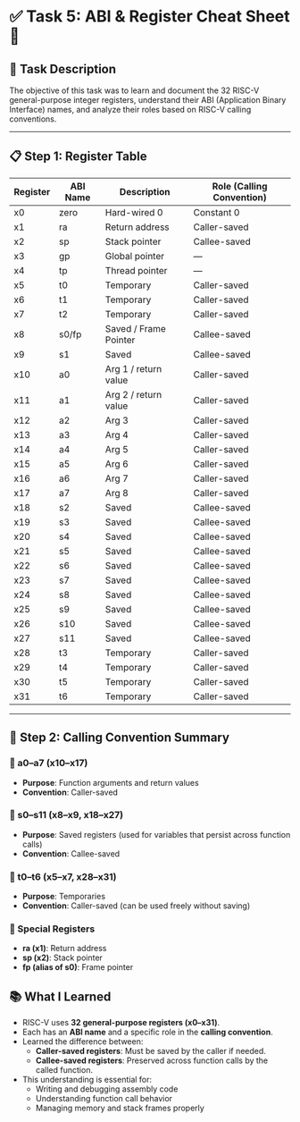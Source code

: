 # ✅ Task 5: ABI & Register Cheat Sheet 🧠

## 📝 Task Description

The objective of this task was to learn and document the 32 RISC-V general-purpose integer registers, understand their ABI (Application Binary Interface) names, and analyze their roles based on RISC-V calling conventions.

---

## 📋 Step 1: Register Table

| Register | ABI Name | Description           | Role (Calling Convention)  |
|----------|----------|-----------------------|-----------------------------|
| x0       | zero     | Hard-wired 0          | Constant 0                  |
| x1       | ra       | Return address        | Caller-saved                |
| x2       | sp       | Stack pointer         | Callee-saved                |
| x3       | gp       | Global pointer        | —                           |
| x4       | tp       | Thread pointer        | —                           |
| x5       | t0       | Temporary             | Caller-saved                |
| x6       | t1       | Temporary             | Caller-saved                |
| x7       | t2       | Temporary             | Caller-saved                |
| x8       | s0/fp    | Saved / Frame Pointer | Callee-saved                |
| x9       | s1       | Saved                 | Callee-saved                |
| x10      | a0       | Arg 1 / return value  | Caller-saved                |
| x11      | a1       | Arg 2 / return value  | Caller-saved                |
| x12      | a2       | Arg 3                 | Caller-saved                |
| x13      | a3       | Arg 4                 | Caller-saved                |
| x14      | a4       | Arg 5                 | Caller-saved                |
| x15      | a5       | Arg 6                 | Caller-saved                |
| x16      | a6       | Arg 7                 | Caller-saved                |
| x17      | a7       | Arg 8                 | Caller-saved                |
| x18      | s2       | Saved                 | Callee-saved                |
| x19      | s3       | Saved                 | Callee-saved                |
| x20      | s4       | Saved                 | Callee-saved                |
| x21      | s5       | Saved                 | Callee-saved                |
| x22      | s6       | Saved                 | Callee-saved                |
| x23      | s7       | Saved                 | Callee-saved                |
| x24      | s8       | Saved                 | Callee-saved                |
| x25      | s9       | Saved                 | Callee-saved                |
| x26      | s10      | Saved                 | Callee-saved                |
| x27      | s11      | Saved                 | Callee-saved                |
| x28      | t3       | Temporary             | Caller-saved                |
| x29      | t4       | Temporary             | Caller-saved                |
| x30      | t5       | Temporary             | Caller-saved                |
| x31      | t6       | Temporary             | Caller-saved                |

---

## 📌 Step 2: Calling Convention Summary

### 🔹 a0–a7 (x10–x17)
- **Purpose**: Function arguments and return values
- **Convention**: Caller-saved

### 🔹 s0–s11 (x8–x9, x18–x27)
- **Purpose**: Saved registers (used for variables that persist across function calls)
- **Convention**: Callee-saved

### 🔹 t0–t6 (x5–x7, x28–x31)
- **Purpose**: Temporaries
- **Convention**: Caller-saved (can be used freely without saving)

### 🔹 Special Registers
- **ra (x1)**: Return address
- **sp (x2)**: Stack pointer
- **fp (alias of s0)**: Frame pointer


## 📚 What I Learned

- RISC-V uses **32 general-purpose registers (x0–x31)**.
- Each has an **ABI name** and a specific role in the **calling convention**.
- Learned the difference between:
  - **Caller-saved registers**: Must be saved by the caller if needed.
  - **Callee-saved registers**: Preserved across function calls by the called function.
- This understanding is essential for:
  - Writing and debugging assembly code
  - Understanding function call behavior
  - Managing memory and stack frames properly
